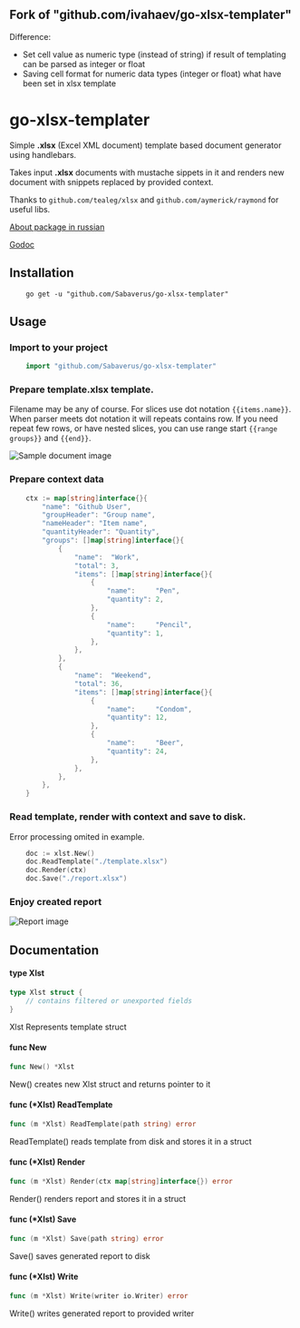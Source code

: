 ## Fork of "github.com/ivahaev/go-xlsx-templater"

Difference:

- Set cell value as numeric type (instead of string) if result of templating can be parsed as integer or float
- Saving cell format for numeric data types (integer or float) what have been set in xlsx template


# go-xlsx-templater
Simple **.xlsx** (Excel XML document) template based document generator using handlebars.

Takes input **.xlsx** documents with mustache sippets in it and renders new document with snippets replaced by provided context.

Thanks to `github.com/tealeg/xlsx` and `github.com/aymerick/raymond` for useful libs.

[About package in russian](http://ivahaev.ru/go-xlsx-templater/)

[Godoc](https://godoc.org/github.com/ivahaev/go-xlsx-templater)

## Installation

```
    go get -u "github.com/Sabaverus/go-xlsx-templater"
```

## Usage

### Import to your project

```go
    import "github.com/Sabaverus/go-xlsx-templater"
```

### Prepare **template.xlsx** template.
Filename may be any of course. For slices use dot notation `{{items.name}}`. When parser meets dot notation it will repeats contains row. If you need repeat few rows, or have nested slices, you can use range start `{{range groups}}` and `{{end}}`.

![Sample document image](./template.png)

### Prepare context data

```go
    ctx := map[string]interface{}{
        "name": "Github User",
        "groupHeader": "Group name",
        "nameHeader": "Item name",
        "quantityHeader": "Quantity",
        "groups": []map[string]interface{}{
            {
                "name":  "Work",
                "total": 3,
                "items": []map[string]interface{}{
                    {
                        "name":     "Pen",
                        "quantity": 2,
                    },
                    {
                        "name":     "Pencil",
                        "quantity": 1,
                    },
                },
            },
            {
                "name":  "Weekend",
                "total": 36,
                "items": []map[string]interface{}{
                    {
                        "name":     "Condom",
                        "quantity": 12,
                    },
                    {
                        "name":     "Beer",
                        "quantity": 24,
                    },
                },
            },
        },
    }
```

### Read template, render with context and save to disk.
Error processing omited in example.

```go
    doc := xlst.New()
	doc.ReadTemplate("./template.xlsx")
	doc.Render(ctx)
	doc.Save("./report.xlsx")
```

### Enjoy created report

![Report image](./report.png)

## Documentation

#### type Xlst

```go
type Xlst struct {
    // contains filtered or unexported fields
}
```

Xlst Represents template struct

#### func  New

```go
func New() *Xlst
```
New() creates new Xlst struct and returns pointer to it

#### func (*Xlst) ReadTemplate

```go
func (m *Xlst) ReadTemplate(path string) error
```
ReadTemplate() reads template from disk and stores it in a struct

#### func (*Xlst) Render

```go
func (m *Xlst) Render(ctx map[string]interface{}) error
```
Render() renders report and stores it in a struct

#### func (*Xlst) Save

```go
func (m *Xlst) Save(path string) error
```
Save() saves generated report to disk

#### func (*Xlst) Write

```go
func (m *Xlst) Write(writer io.Writer) error
```
Write() writes generated report to provided writer
